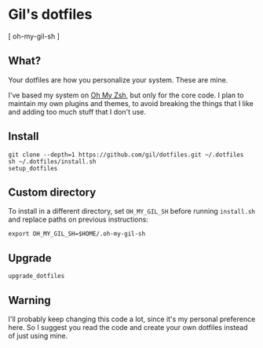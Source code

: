 # Gil's dotfiles
[ oh-my-gil-sh ]

## What?

Your dotfiles are how you personalize your system. These are mine.

I've based my system on [Oh My Zsh](https://github.com/robbyrussell/oh-my-zsh), but only for the core code. I plan to maintain my own plugins and themes, to avoid breaking the things that I like and adding too much stuff that I don't use.

## Install

```
git clone --depth=1 https://github.com/gil/dotfiles.git ~/.dotfiles
sh ~/.dotfiles/install.sh
setup_dotfiles
```

## Custom directory

To install in a different directory, set `OH_MY_GIL_SH` before running `install.sh` and replace paths on previous instructions:

```
export OH_MY_GIL_SH=$HOME/.oh-my-gil-sh
```

## Upgrade

```
upgrade_dotfiles
```

## Warning

I'll probably keep changing this code a lot, since it's my personal preference here. So I suggest you read the code and create your own dotfiles instead of just using mine.
